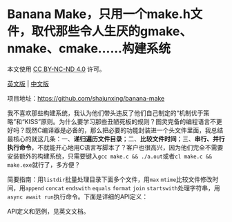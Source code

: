 # Banana Make，只用一个make.h文件，取代那些令人生厌的gmake、nmake、cmake......构建系统

本文使用 [CC BY-NC-ND 4.0](https://creativecommons.org/licenses/by-nc-nd/4.0/) 许可。

[英文版](README.md) | [中文版](README_zhCN.md)

项目地址：<https://github.com/shajunxing/banana-make>

我不喜欢那些构建系统，我认为他们带头违反了他们自己制定的“机制优于策略”和“KISS”原则。为什么要学习那些丑陋死板的规则？图灵完备的编程语言不更好吗？既然C编译器是必备的，那么把必要的功能封装进一个头文件里面，我总结最核心的就这几条：一、**递归遍历文件目录**；二、**比较文件时间**；三、**串行、并行执行命令**，不就能开心地用C语言写脚本了？客户也很高兴，因为他们完全不需要安装额外的构建系统，只需要键入`gcc make.c && ./a.out`或者`cl make.c && make.exe`就行了，多方便？

简要指南：用`listdir`批量处理目录下面多个文件，用`max` `mtime`比较文件修改时间，用`append` `concat` `endswith` `equals` `format` `join` `startswith`处理字符串，用`async await run`执行命令。下面是详细的API定义：

API定义和范例，见英文文档。